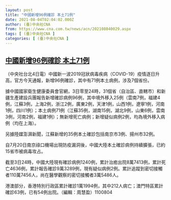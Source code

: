 ```yaml
---
layout: post
title: "中國新增96例確診 本土71例"
date: 2021-08-04T02:04:02.000Z
author: (臺)中央社CNA
from: https://www.cna.com.tw/news/acn/202108040029.aspx
tags: [ (臺)中央社CNA ]
categories: [ (臺)中央社CNA ]
---
```

<!--1628042642000-->
[中國新增96例確診 本土71例](https://www.cna.com.tw/news/acn/202108040029.aspx)
------

<div>
<div></div><div class="paragraph"><p>（中央社台北4日電）中國新一波2019冠狀病毒疾病（COVID-19）疫情逐日升高，官方今天通報，新增96例確診，其中有71例本土病例，涉及7個省份。</p><p>據中國國家衛生健康委員會官網，3日零至24時，31個省（自治區、直轄市）和新疆生產建設兵團報告新增確診病例96例，其中境外移入25例（雲南7例，福建4 例，江蘇3例，上海2例，浙江2例，廣東2例，天津1例，山西1例，遼寧1例，河南1例，四川1例）；本土病例71例（江蘇35例，湖南15例，湖北9例，山東6例，雲南3例，河南2例，福建1例）；無新增死亡病例；新增疑似病例2例，均為境外移入病例（均在上海）。</p><p>另據陸媒澎湃新聞，江蘇新增的35例本土確診包括南京市3例、揚州市32例。</p><p>自7月20日南京祿口機場出現防疫漏洞後，中國大陸本土確診病例持續擴張，已約15省市被病毒攻占。</p><p>截至3日24時，中國大陸現有確診病例1240例，累計治癒出院8萬7413例，累計死亡4636例，累計報告確診9萬3289例，現有疑似病例2例。累計追蹤到密切接觸者110萬7456人，尚在醫學觀察的密切接觸者3萬5486人。</p><p>港澳部分，香港特別行政區累計確診1萬1994例，其中212人病亡；澳門特區累計確診63例，已有54例出院。（編輯：周慧盈）1100804</p></div>
</div>
